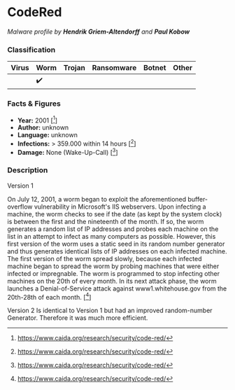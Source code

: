 # CodeRed

_Malware profile by **Hendrik Griem-Altendorff** and **Paul Kobow**_

### Classification

| Virus              | Worm               | Trojan             | Ransomware         | Botnet             | Other                                   |
|:-------------------|:-------------------|:-------------------|:-------------------|:-------------------|:----------------------------------------|
|  |  :heavy_check_mark: |  |   |  | |

### Facts & Figures

* **Year:** 2001 [[^1]]
* **Author:** unknown
* **Language:** unknown
* **Infections:** > 359.000 within 14 hours [[^1]]
* **Damage:** None (Wake-Up-Call) [[^1]]

### Description

Version 1

On July 12, 2001, a worm began to exploit the aforementioned buffer-overflow vulnerability in
Microsoft's IIS webservers. Upon infecting a machine, the worm checks to see if the date
(as kept by the system clock) is between the first and the nineteenth of the month.
If so, the worm generates a random list of IP addresses and probes each machine on the
list in an attempt to infect as many computers as possible. However, this first version
of the worm uses a static seed in its random number generator and thus generates identical
lists of IP addresses on each infected machine. The first version of the worm spread slowly,
because each infected machine began to spread the worm by probing machines that were either
infected or impregnable. The worm is programmed to stop infecting other machines on the 20th of every month.
In its next attack phase, the worm launches a Denial-of-Service attack against www1.whitehouse.gov
from the 20th-28th of each month.  [[^1]]

Version 2
Is identical to Version 1 but had an improved random-number Generator. Therefore it was much more efficient.


[^1]: https://www.caida.org/research/security/code-red/

